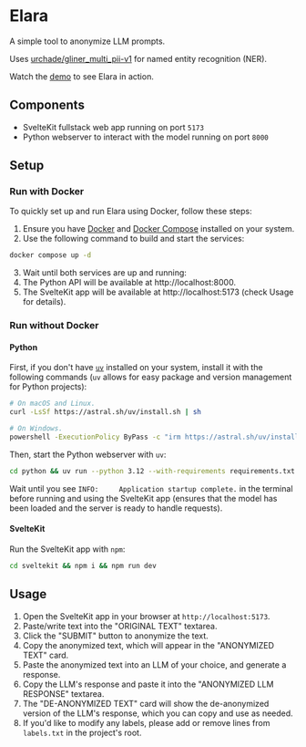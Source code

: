 # Elara

A simple tool to anonymize LLM prompts.

Uses [urchade/gliner_multi_pii-v1](https://huggingface.co/urchade/gliner_multi_pii-v1) for named entity recognition (NER).

Watch the [demo](https://youtu.be/K7PJqIbQVjE) to see Elara in action.

## Components

- SvelteKit fullstack web app running on port `5173`
- Python webserver to interact with the model running on port `8000`

## Setup

### Run with Docker

To quickly set up and run Elara using Docker, follow these steps:

1. Ensure you have [Docker](https://www.docker.com/) and [Docker Compose](https://docs.docker.com/compose/) installed on your system.
2. Use the following command to build and start the services:
```bash
docker compose up -d
```
3. Wait until both services are up and running:
4. The Python API will be available at http://localhost:8000.
5. The SvelteKit app will be available at http://localhost:5173 (check Usage for details).

### Run without Docker

#### Python

First, if you don't have [`uv`](https://github.com/astral-sh/uv) installed on your system, install it with the following commands (`uv` allows for easy package and version management for Python projects):

```bash
# On macOS and Linux.
curl -LsSf https://astral.sh/uv/install.sh | sh
```

```bash
# On Windows.
powershell -ExecutionPolicy ByPass -c "irm https://astral.sh/uv/install.ps1 | iex"
```

Then, start the Python webserver with `uv`:

```bash
cd python && uv run --python 3.12 --with-requirements requirements.txt main.py
```

Wait until you see `INFO:     Application startup complete.` in the terminal before running and using the SvelteKit app (ensures that the model has been loaded and the server is ready to handle requests).

#### SvelteKit

Run the SvelteKit app with `npm`:

```bash
cd sveltekit && npm i && npm run dev
```

## Usage

1. Open the SvelteKit app in your browser at `http://localhost:5173`.
2. Paste/write text into the "ORIGINAL TEXT" textarea.
3. Click the "SUBMIT" button to anonymize the text.
4. Copy the anonymized text, which will appear in the "ANONYMIZED TEXT" card.
5. Paste the anonymized text into an LLM of your choice, and generate a response.
6. Copy the LLM's response and paste it into the "ANONYMIZED LLM RESPONSE" textarea.
7. The "DE-ANONYMIZED TEXT" card will show the de-anonymized version of the LLM's response, which you can copy and use as needed.
8. If you'd like to modify any labels, please add or remove lines from `labels.txt` in the project's root. 
